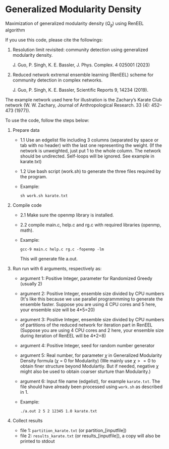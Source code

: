 # Generalized Modularity Density

Maximization of generalized modularity density ($Q_g$) using RenEEL algorithm


If you use this code, please cite the followings:

1. Resolution limit revisited: community detection using generalized modularity density.

	J. Guo, P. Singh, K. E. Bassler, J. Phys. Complex. 4 025001 (2023)

2. Reduced network extremal ensemble learning (RenEEL) scheme for community detection in complex networks.

	J. Guo, P. Singh, K. E. Bassler, Scientific Reports 9, 14234 (2019).

The example network used here for illustration is the Zachary’s Karate Club network (W. W. Zachary, Journal of Anthropological Research. 33 (4): 452–473 (1977)).


To use the code, follow the steps below:

1. Prepare data

	* 1.1 Use an edgelist file including 3 columns (separated by space or tab with no header) with the last one representing the weight. (If the network is unweighted, just put 1 to the whole column. The network should be undirected. Self-loops will be ignored. See example in karate.txt)
	* 1.2 Use bash script (work.sh) to generate the three files required by the program. 
	* Example:

		`sh work.sh karate.txt` 


2. Compile code

	* 2.1 Make sure the openmp library is installed.
	* 2.2 compile main.c, help.c and rg.c with required libraries (openmp, math).
	* Example:

		`gcc-9 main.c help.c rg.c -fopenmp -lm`

		This will generate file a.out.

3. Run
	run with 6 arguments, respectively as:
	* argument 1: Positive Integer, parameter for Randomized Greedy  (usually 2)
	* argument 2: Positive Integer, ensemble size divided by CPU numbers (It's like this because we use parallel programmming to generate the ensemble faster. Suppose you are using 4 CPU cores and 5 here, your ensemble size will be 4*5=20)
	* argument 3: Positive Integer, ensemble size divided by CPU numbers of partitions of the reduced network for iteration part in RenEEL (Suppose you are using 4 CPU cores and 2 here, your ensemble size during iteration of RenEEL will be 4*2=8)
	* argument 4: Positive Integer, seed for random number generator
	* argument 5: Real number, for parameter $\chi$ in Generalized Modularity Density formula ($\chi$ = 0 for Modularity) (We mainly use $\chi>=0$ to obtain finer structure beyond Modulartiy. But if needed, negative $\chi$ might also be used to obtain coarser sturture than Modularity.)
	* argument 6: Input file name (edgelist), for example `karate.txt`. The file should have already been processed using `work.sh` as described in 1.

	* Example:

		`./a.out 2 5 2 12345 1.0 karate.txt`

4. Collect results

	* file 1: `partition_karate.txt` (or partition_[inputfile])
	* file 2: `results_karate.txt` (or results_[inputfile]), a copy will also be printed to stdout
